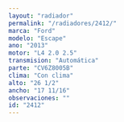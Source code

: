 ```yaml
---
layout: "radiador"
permalink: "/radiadores/2412/"
marca: "Ford"
modelo: "Escape"
ano: "2013"
motor: "L4 2.0 2.5"
transmision: "Automática"
parte: "CV6Z8005B"
clima: "Con clima"
alto: "26 1/2"
ancho: "17 11/16"
observaciones: ""
id: "2412"
---
```


